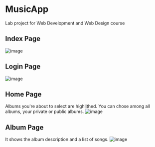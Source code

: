 # MusicApp
Lab project for Web Development and Web Design course

## Index Page
![image](https://user-images.githubusercontent.com/43323923/193697481-d026904e-1134-436d-b14c-a0cfe4344ac9.png)

## Login Page
![image](https://user-images.githubusercontent.com/43323923/193697515-c2a36680-8cd1-4735-b74c-1509fba63853.png)

## Home Page
Albums you're about to select are highlithed. You can chose among all albums, your private or public albums. 
![image](https://user-images.githubusercontent.com/43323923/193697579-c0ea3846-7fef-47c1-a555-158ba29a3f64.png)

## Album Page
It shows the album description and a list of songs.
![image](https://user-images.githubusercontent.com/43323923/193697697-b6649336-9133-421e-957b-8aa1c9f0b517.png)
